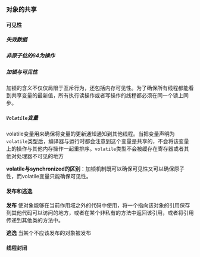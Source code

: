 ### 对象的共享

#### 可见性

##### 失效数据

##### 非原子位的64为操作

##### 加锁与可见性

加锁的含义不仅仅局限于互斥行为，还包括内存可见性。为了确保所有线程都能看到共享变量的最新值，所有执行读操作或者写操作的线程都必须在同一个锁上同步。

##### `Volatile`变量

volatile变量用来确保将变量的更新通知通知到其他线程。当把变量声明为`volatile`类型后，编译器与运行时都会注意到这个变量是共享的，不会将该变量上的操作与其他内存操作一起重排序。`volatile`类型不会被缓存在寄存器或者其他对处理器不可见的地方

**volatile与synchronized的区别**：加锁机制既可以确保可见性又可以确保原子性，而volatile变量只能确保可见性。

#### 发布和逃逸

**发布** 使对象能够在当前作用域之外的代码中使用，将一个指向该对象的引用保存到其他代码可以访问的地方，或者在某个非私有的方法中返回该引用，或者将引用传递到其他类的方法中。

**逃逸** 当某个不应该发布的对象被发布

#### 线程封闭